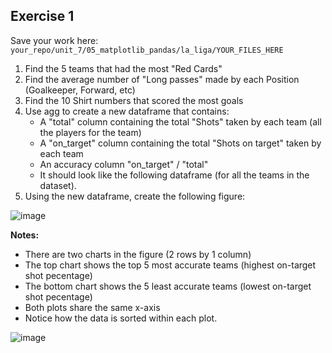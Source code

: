 ## Exercise 1

Save your work here: ```your_repo/unit_7/05_matplotlib_pandas/la_liga/YOUR_FILES_HERE```

1. Find the 5 teams that had the most "Red Cards"
2. Find the average number of "Long passes" made by each Position (Goalkeeper, Forward, etc)
3. Find the 10 Shirt numbers that scored the most goals
4. Use agg to create a new dataframe that contains:
   - A "total" column containing the total "Shots" taken by each team (all the players for the team)
   - A "on_target" column containing the total "Shots on target" taken by each team
   - An accuracy column "on_target" / "total"
   - It should look like the following dataframe (for all the teams in the dataset).
5. Using the new dataframe, create the following figure:

![image](https://github.com/novillo-cs/softdev_material/assets/123229891/d6844b7e-7d47-4d4a-b234-a55930f6f95d)


**Notes:**

- There are two charts in the figure (2 rows by 1 column)
- The top chart shows the top 5 most accurate teams (highest on-target shot pecentage)
- The bottom chart shows the 5 least accurate teams (lowest on-target shot pecentage)
- Both plots share the same x-axis
- Notice how the data is sorted within each plot.

![image](https://github.com/novillo-cs/softdev_material/assets/123229891/0ed37da7-82ee-4fc7-9629-1f6fa0962c97)
